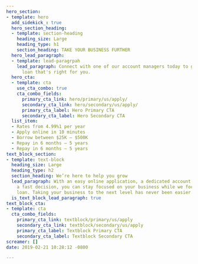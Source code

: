 ```yaml
---
hero_section:
- template: hero
  add_sidekick_: true
  hero_section_heading:
  - template: section-heading
    heading_size: Large
    heading_type: h1
    section_heading: TAKE YOUR BUSINESS FURTHER
  hero_lead_paragraph:
  - template: lead-paragrpah
    lead_paragraph: Connect with one of our account managers today to get a business
      loan that's right for you.
  hero_cta:
  - template: cta
    use_cta_combo: true
    cta_combo_fields:
      primary_cta_link: hero/primary/us/apply/
      secondary_cta_link: hero/secondary/us/apply/
      primary_cta_label: Hero Primary CTA
      secondary_cta_label: Hero Secondary CTA
  list_item:
  - Rates from 4.99%1 per year
  - Apply online in 10 minutes
  - Borrow between $25K — $500K
  - Repay in 6 months — 5 years
  - Repay in 6 months — 5 years
text_block_section:
- template: text-block
  heading_size: Large
  heading_type: h2
  section_heading: We’re here to help you grow
  lead_paragraph: With an easy online application, a dedicated account manager, and
    a fast decision, you can stay focused on your business while we focus on your
    loan. Taking your business to the next level has never been easier.
  is_text_block_lead_paragraph: true
text_block_cta:
- template: cta
  cta_combo_fields:
    primary_cta_link: textblock/primary/us/apply
    secondary_cta_link: textblock/secondary/us/apply
    primary_cta_label: Textblock Primary CTA
    secondary_cta_label: Textblock Secondary CTA
screamer: []
date: 2019-02-21 10:28:12 -0800

---
```

